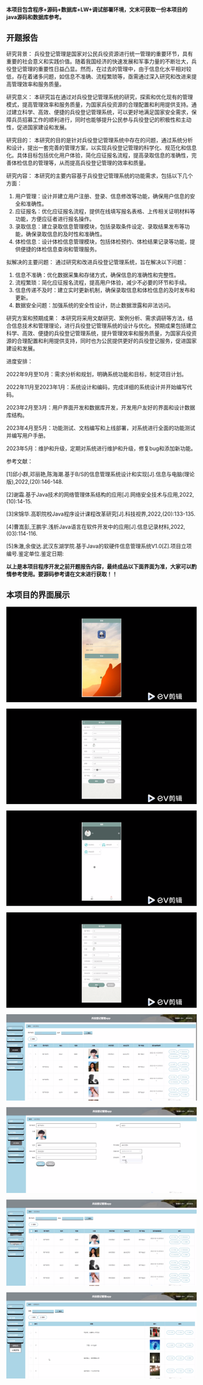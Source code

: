 ****本项目包含程序+源码+数据库+LW+调试部署环境，文末可获取一份本项目的java源码和数据库参考。****

## ******开题报告******

研究背景：
兵役登记管理是国家对公民兵役资源进行统一管理的重要环节，具有重要的社会意义和实践价值。随着我国经济的快速发展和军事力量的不断壮大，兵役登记管理的重要性日益凸显。然而，在过去的管理中，由于信息化水平相对较低，存在着诸多问题，如信息不准确、流程繁琐等，亟需通过深入研究和改进来提高管理效率和服务质量。

研究意义：
本研究旨在通过对兵役登记管理系统的研究，探索和优化现有的管理模式，提高管理效率和服务质量，为国家兵役资源的合理配置和利用提供支持。通过建立科学、高效、便捷的兵役登记管理系统，可以更好地满足国家安全需求，保障兵员招募工作的顺利进行，同时也能够提升公民参与兵役登记的积极性和主动性，促进国家建设和发展。

研究目的：
本研究的目的是针对兵役登记管理系统中存在的问题，通过系统分析和设计，提出一套完善的管理方案，以实现兵役登记管理的科学化、规范化和信息化。具体目标包括优化用户体验，简化应征报名流程，提高录取信息的准确性，完善体检信息的管理等，从而提高兵役登记管理的效率和质量。

研究内容： 本研究的主要内容基于兵役登记管理系统的功能需求，包括以下几个方面：

  1. 用户管理：设计并建立用户注册、登录、信息修改等功能，确保用户信息的安全和准确性。
  2. 应征报名：优化应征报名流程，提供在线填写报名表格、上传相关证明材料等功能，方便应征者进行报名操作。
  3. 录取信息：建立录取信息管理模块，包括录取条件设定、录取结果发布等功能，确保录取信息的及时性和准确性。
  4. 体检信息：设计体检信息管理模块，包括体检预约、体检结果记录等功能，提供便捷的体检信息查询和管理服务。

拟解决的主要问题： 通过研究和改进兵役登记管理系统，旨在解决以下问题：

  1. 信息不准确：优化数据采集和存储方式，确保信息的准确性和完整性。
  2. 流程繁琐：简化应征报名流程，提高用户体验，减少不必要的环节和手续。
  3. 信息传递不及时：建立实时更新机制，确保录取信息和体检信息的及时发布和更新。
  4. 数据安全问题：加强系统的安全性设计，防止数据泄露和非法访问。

研究方案和预期成果：
本研究将采用文献研究、案例分析、需求调研等方法，结合信息技术和管理理论，进行兵役登记管理系统的设计与优化。预期成果包括建立科学、高效、便捷的兵役登记管理系统，提升管理效率和服务质量，为国家兵役资源的合理配置和利用提供支持，同时也为公民提供更好的兵役登记服务，促进国家建设和发展。

进度安排：

2022年9月至10月：需求分析和规划，明确系统功能和目标，制定项目计划。

2022年11月至2023年1月：系统设计和编码，完成详细的系统设计并开始编写代码。

2023年2月至3月：用户界面开发和数据库开发，开发用户友好的界面和设计数据库结构。

2023年4月至5月：功能测试、文档编写和上线部署，对系统进行全面的功能测试并编写用户手册。

2023年5月：维护和升级，定期对系统进行维护和升级，修复bug和添加新功能。

参考文献：

[1]邱小群,邓丽艳,陈海潮.基于B/S的信息管理系统设计和实现[J].信息与电脑(理论版),2022,(20):146-148.

[2]谢霜.基于Java技术的网络管理体系结构的应用[J].网络安全技术与应用,2022,(10):14-15.

[3]宋锦华.高职院校Java程序设计课程改革研究[J].科技视界,2022,(20):133-135.

[4]曹嵩彭,王鹏宇.浅析Java语言在软件开发中的应用[J].信息记录材料,2022,(03):114-116.

[5]朱澈,余俊达.武汉东湖学院.基于Java的软硬件信息管理系统V1.0[Z].项目立项编号.鉴定单位.鉴定日期:

****以上是本项目程序开发之前开题报告内容，最终成品以下面界面为准，大家可以酌情参考使用。要源码参考请在文末进行获取！！****

## ******本项目的界面展示******

![](./res/aa52d4d796d34c2f87c1d6d55e3b7166.png)

![](./res/79fc3c40cba64b19817eeed89106de21.png)

![](./res/c8dbab3bd5b34da6ad6e5a617a6095ee.png)

![](./res/b9cc7f1ddfa7453896a359094cba7394.png)

![](./res/10c2cdafa4844bb2ac7a5343b3271ecd.png)

![](./res/523d2d1bc20f4d4097f8ead81b8a22b1.png)

![](./res/38e613f40c3a457baff14cdcff6fbbaa.png)

![](./res/78c0239797bc4d8ba9585f991a30d3a1.png)


